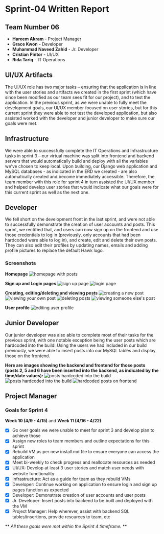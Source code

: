 # Sprint-04 Written Report

## Team Number 06

* **Hareem Akram** - Project Manager
* **Grace Kwon** - Developer
* **Muhammad Naveed Zahid** - Jr. Developer
* **Cristian Pintor** - UI/UX
* **Rida Tariq** - IT Operations

## UI/UX Artifacts

The UI/UX role has two major tasks – ensuring that the application is in line with the user stories and artifacts we created in the first sprint (which have since been modified as our team sees fit for our project), and to test the application. In the previous sprint, as we were unable to fully meet the development goals, our UI/UX member focused on user stories, but for this current sprint they were able to not test the developed application, but also assisted worked with the developer and junior developer to make sure our goals were met.

## Infrastructure

We were able to successfully complete the IT Operations and Infrastructure tasks in sprint 3 – our virtual machine was split into frontend and backend servers that would automatically build and deploy with all the variables we've chosen to keep local. Upon building, our Django web application and MySQL databases - as indicated in the ERD we created - are also automatically created and become immediately accessible. Therefore, the team member with this role for sprint 4 in turn assisted the UI/UX member and helped develop user stories that would indicate what our goals were for this current sprint as well as the next one.

## Developer

We fell short on the development front in the last sprint, and were not able to successfully demonstrate the creation of user accounts and posts. This sprint, we rectified that, and users can now sign up on the frontend and use those credentials to log in (previously, only accounts that had been hardcoded were able to log in), and create, edit and delete their own posts. They can also edit their profiles by updating names, emails and adding profile pictures to replace the default Hawk logo.

### Screenshots

**Homepage**
![homepage with posts](../diagrams/homepage.png 'homepage with posts')

**Sign up and Login pages**
![sign up page](../diagrams/sign_up.png 'sign up page')
![login page](../diagrams/login.png 'login page')

**Creating, editing/deleting and viewing posts**
![creating a new post](../diagrams/new_post.png 'creating a new post')
![viewing your own post](../diagrams/single_post_author.png 'viewing your own post')
![deleting posts](../diagrams/Delete_Post.png 'deleting posts')
![viewing someone else's post](../diagrams/single_post_view.png)

**User profile**
![editing user profile](../diagrams/user_profile.png 'editing user profile')


## Junior Developer

Our junior developer was also able to complete most of their tasks for the previous sprint, with one notable exception being the user posts which are hardcoded into the build. Using the users we had included in our build previously, we were able to insert posts into our MySQL tables and display those on the frontend.

**Here are images showing the backend and frontend for those posts (posts 2, 5 and 6 have been inserted into the backend, as indicated by the time/date values):**
![posts hardcoded into the build](../diagrams/sql_insert.png 'posts hardcoded into the build - command')
![posts hardcoded into the build](../diagrams/hardcoded_posts_sql.png 'posts hardcoded into the build - table')
![hardcoded posts on frontend](../diagrams/hardcoded_posts_frontend.png 'hardcoded posts on frontend')

## Project Manager

### Goals for Sprint 4
**Week 10 (4/9 - 4/15)** and **Week 11 (4/16 - 4/22)**
- [x] Go over goals we were unable to meet for sprint 3 and develop plan to achieve those
- [x] Assign new roles to team members and outline expectations for this sprint
- [x] Rebuild VM as per new install.md file to ensure everyone can access the application
- [x] Meet bi-weekly to check progress and reallocate resources as needed
- [x] UI/UX: Develop at least 3 user stories and match user needs with website functionality
- [x] Infrastructure: Act as a guide for team as they rebuild VMs
- [x] Developer: Continue working on application to ensure login and sign up pages function as expected
- [x] Developer: Demonstrate creation of user accounts and user posts
- [x] Jr. Developer: Insert posts into backend to be built and deployed with the VM
- [x] Project Manager: Help wherever, assist with backend SQL tables/insertions, provide resources to team, etc

** *All these goals were met within the Sprint 4 timeframe.* **
